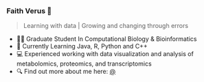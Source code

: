 ### Faith Verus 👋

> Learning with data  | Growing and changing through errors 

- 👩‍🔬 Graduate Student In Computational Biology & Bioinformatics 
- 🔭 Currently Learning Java, R, Python and C++ 
- 💻 Experienced working with data visualization and analysis of  metabolomics, proteomics, and transcriptomics 
- 🔍 Find out more about me here: [@](https://twitter.com/Faith_verus)








